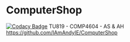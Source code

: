 # ComputerShop
[![Codacy Badge](https://app.codacy.com/project/badge/Grade/cbe1aa9fefdc4ec984ba34dd535e01c0)](https://www.codacy.com?utm_source=github.com&amp;utm_medium=referral&amp;utm_content=IAmAndyIE/ComputerShop&amp;utm_campaign=Badge_Grade)
TU819 - COMP4604 - AS &amp; AH
https://github.com/IAmAndyIE/ComputerShop
